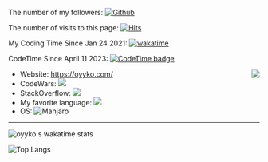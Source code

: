 The number of my followers: [![Github](https://img.shields.io/github/followers/Oyyko?label=Followers&style=social)](https://github.com/Oyyko)

The number of visits to this page: [![Hits](https://hits.seeyoufarm.com/api/count/incr/badge.svg?url=https%3A%2F%2Fgithub.com%2FOyyko&count_bg=%2333AA87&title_bg=%23555555&icon=kde.svg&icon_color=%23E7E7E7&title=Views&edge_flat=true)](https://hits.seeyoufarm.com)

My Coding Time Since Jan 24 2021: [![wakatime](https://wakatime.com/badge/user/97013d24-a6a1-4a2d-902f-a8c042f6a574.svg)](https://wakatime.com/@97013d24-a6a1-4a2d-902f-a8c042f6a574)

CodeTime Since April 11 2023: [![CodeTime badge](https://img.shields.io/endpoint?style=social&url=https%3A%2F%2Fapi.codetime.dev%2Fshield%3Fid%3D4563%26project%3D%26in%3D0)](https://codetime.dev)

<img align="right" src="https://github-readme-stats.vercel.app/api?username=Oyyko&count_private=true&show_icons=true&hide_title=true&theme=tokyonight" />

- Website: https://oyyko.com/
- CodeWars: [![](https://www.codewars.com/users/Oyyko/badges/micro)](https://www.codewars.com/users/Oyyko/)
- StackOverflow: ![](https://stackoverflow.com/users/flair/15070999.png?theme=dark)
- My favorite language: ![](https://camo.githubusercontent.com/121f5000155889c0642b8a6b2a33a7f5fbe5c32d9133dac405ac269da15fcf94/68747470733a2f2f696d672e736869656c64732e696f2f62616467652f432532422532422d3030353939433f7374796c653d666f722d7468652d6261646765266c6f676f3d63253242253242266c6f676f436f6c6f723d7768697465)
- OS: ![Manjaro](https://img.shields.io/badge/Manjaro-35BF5C?style=for-the-badge&logo=Manjaro&logoColor=white)
---


<img src="https://github-readme-stats.vercel.app/api/wakatime?username=oyyko&layout=compact" alt="oyyko's wakatime stats"></td>

![Top Langs](https://github-readme-stats.vercel.app/api/top-langs/?username=oyyko&langs_count=16&layout=compact&hide=html,javascript)
 

